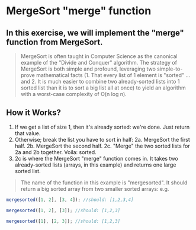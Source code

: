 # MergeSort "merge" function

## In this exercise, we will implement the "merge" function from MergeSort.

> MergeSort is often taught in Computer Science as the canonical example of the "Divide and Conquer" algorithm. The strategy of MergeSort is both simple and profound, leveraging two simple-to-prove mathematical facts (1. That every list of 1 element is "sorted" ... and 2. It is much easier to combine two already-sorted lists into 1 sorted list than it is to sort a big list all at once) to yield an algorithm with a worst-case complexity of O(n log n).

## How it Works?

1. If we get a list of size 1, then it's already sorted: we're done. Just return that value.
2. Otherwise; break the list you have to sort in half: 2a. MergeSort the first half. 2b. MergeSort the second half. 2c. "Merge" the two sorted lists for 2a and 2b together. Voila: sorted.
3. 2c is where the MergeSort "merge" function comes in. It takes two already-sorted lists (arrays, in this example) and returns one large sorted list.

> The name of the function in this example is "mergesorted". It should return a big sorted array from two smaller sorted arrays: e.g.

```javascript
mergesorted([1, 2], [3, 4]); //should: [1,2,3,4]

mergesorted([1, 2], [3]); //should: [1,2,3]

mergesorted([1], [2, 3]); //should: [1,2,3]
```
